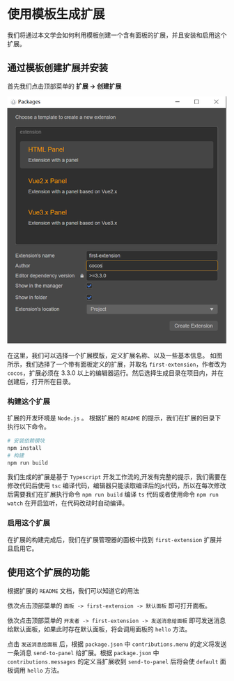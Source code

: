 # 使用模板生成扩展

我们将通过本文学会如何利用模板创建一个含有面板的扩展，并且安装和启用这个扩展。

## 通过模板创建扩展并安装

首先我们点击顶部菜单的 **扩展 -> 创建扩展**

<img src="./image/create-extension-panel.png" alt="create-extension-panel" style="zoom:67%;" />

在这里，我们可以选择一个扩展模版，定义扩展名称、以及一些基本信息。
如图所示，我们选择了一个带有面板定义的扩展，并取名 `first-extension`，作者改为 `cocos`，扩展必须在 3.3.0 以上的编辑器运行。然后选择生成目录在项目内，并在创建后，打开所在目录。

### 构建这个扩展

扩展的开发环境是 `Node.js` 。
根据扩展的 `README` 的提示，我们在扩展的目录下执行以下命令。

```bash
# 安装依赖模块
npm install
# 构建
npm run build
```

我们生成的扩展是基于 `Typescript` 开发工作流的,开发有完整的提示，我们需要在修改代码后使用 `tsc` 编译代码，编辑器只能读取编译后的js代码，所以在每次修改后需要我们在扩展执行命令 `npm run build` 编译 `ts` 代码或者使用命令 `npm run watch` 在开启监听，在代码改动时自动编译。

### 启用这个扩展

在扩展的构建完成后，我们在扩展管理器的面板中找到 `first-extension` 扩展并且启用它。


## 使用这个扩展的功能

根据扩展的 `README` 文档，我们可以知道它的用法

依次点击顶部菜单的 `面板 -> first-extension -> 默认面板` 即可打开面板。

依次点击顶部菜单的 `开发者 -> first-extension -> 发送消息给面板` 即可发送消息给默认面板，如果此时存在默认面板，将会调用面板的 `hello` 方法。

点击 `发送消息给面板` 后，根据 `package.json` 中 `contributions.menu` 的定义将发送一条消息 `send-to-panel` 给扩展。根据 `package.json` 中 `contributions.messages` 的定义当扩展收到 `send-to-panel` 后将会使 `default` 面板调用 `hello` 方法。
